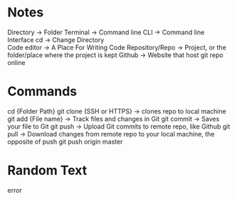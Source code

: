 # Notes 

Directory -> Folder
Terminal -> Command line 
CLI -> Command line Interface 
cd -> Change Directory  
Code editor -> A Place For Writing Code
Repository/Repo -> Project, or the folder/place where the project is kept 
Github -> Website that host git repo online 

# Commands 
cd {Folder Path}
git clone {SSH or HTTPS} -> clones repo to local machine 
git add {File name} -> Track files and changes in Git 
git commit -> Saves your file to Git 
git push -> Upload Git commits to remote repo, like Github 
git pull -> Download changes from remote repo to your local machine, the opposite of push
git push origin master 

# Random Text

error